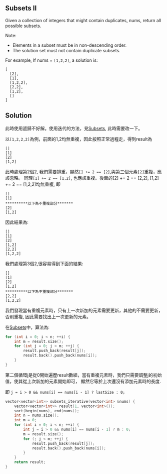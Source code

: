 ## Subsets II

Given a collection of integers that might contain duplicates, nums, return all possible subsets.

Note:

* Elements in a subset must be in non-descending order.
* The solution set must not contain duplicate subsets.

For example,
If nums = `[1,2,2]`, a solution is:

```
[
  [2],
  [1],
  [1,2,2],
  [2,2],
  [1,2],
  []
]
```

## Solution

此時使用遞歸不好解。使用迭代的方法，見[Subsets](../Subsets), 此時需要改一下。

以`[1,2,2,2]`為例，前面的1,2均無重複，因此按照正常過程走，得到result為

```
[]
[1]
[2]
[1,2]
```
此時處理第2個2, 我們需要排重，顯然`[] += 2 == [2]`,與第三個元素`[2]`重複，應該忽略。
同理`[1] += 2 == [1,2]`, 也應該重複。後面的[2] += 2 == [2,2], [1,2] += 2 == [1,2,2]均無重複, 即

```
[]
[1]
**********以下為不重複部分*******
[2]
[1,2]
```

因此結果為:

```
[]
[1]
[2]
[1,2]
[2,2]
[1,2,2]
```

我們處理第3個2,很容易得到下面的結果:

```
[]
[1]
[2]
[1,2]
**********以下為不重複部分*******
[2,2]
[1,2,2]
```

我們發現當有重複元素時，只有上一次新加的元素需要更新，其他的不需要更新，否則重複, 因此需要找出上一次更新的元素。

在[Subsets](../Subsets)中，算法為:

```cpp
for (int i = 0; i < n; ++i) {
	int m = result.size();
	for (int j = 0; j < m; ++j) {
		result.push_back(result[j]);
		result.back().push_back(nums[i]);
	}
}

```

第二個循環j是從0開始遍歷result數組，當有重複元素時，我們只需要調整j的初始值，使其從上次新加的元素開始即可，
顯然它等於上次還沒有添加元素時的長度.

即 `j = i > 0 && nums[i] == nums[i - 1] ? lastSize : 0;`


```cpp
vector<vector<int>> subsets_iterative(vector<int> &nums) {
	vector<vector<int>> result(1, vector<int>());
	sort(begin(nums), end(nums));
	int n = nums.size();
	int m = 0;
	for (int i = 0; i < n; ++i) {
		int j = i > 0 && nums[i] == nums[i - 1] ? m : 0;
		m = result.size();
		for (; j < m; ++j) {
			result.push_back(result[j]);
			result.back().push_back(nums[i]);
		}
	}
	return result;
}
```
